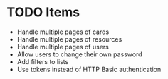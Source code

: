 # TODO Items
 * Handle multiple pages of cards
 * Handle multiple pages of resources
 * Handle multiple pages of users
 * Allow users to change their own password
 * Add filters to lists
 * Use tokens instead of HTTP Basic authentication
